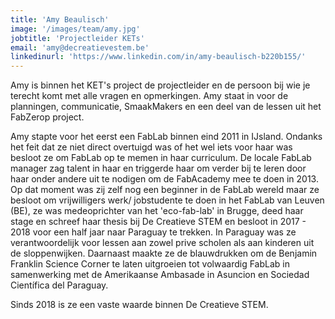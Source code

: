 ```yaml
---
title: 'Amy Beaulisch'
image: '/images/team/amy.jpg'
jobtitle: 'Projectleider KETs'
email: 'amy@decreatievestem.be'
linkedinurl: 'https://www.linkedin.com/in/amy-beaulisch-b220b155/'
---
```


Amy is binnen het KET's project de projectleider en de persoon bij wie je terecht komt met alle vragen en opmerkingen. Amy staat in voor de planningen, communicatie, SmaakMakers en een deel van de lessen uit het FabZerop project.

Amy stapte voor het eerst een FabLab binnen eind 2011 in IJsland. Ondanks het feit dat ze niet direct overtuigd was of het wel iets voor haar was besloot ze om FabLab op te memen in haar curriculum. De locale FabLab manager zag talent in haar en triggerde haar om verder bij te leren door haar onder andere uit te nodigen om de FabAcademy mee te doen in 2013. Op dat moment was zij zelf nog een beginner in de FabLab wereld maar ze besloot om vrijwilligers werk/ jobstudente te doen in het FabLab van Leuven (BE), ze was medeoprichter van het 'eco-fab-lab' in Brugge, deed haar stage en schreef haar thesis bij De Creatieve STEM en besloot in 2017 - 2018 voor een half jaar naar Paraguay te trekken. In Paraguay was ze verantwoordelijk voor lessen aan zowel prive scholen als aan kinderen uit de sloppenwijken. Daarnaast maakte ze de blauwdrukken om de Benjamin Franklin Science Corner te laten uitgroeien tot volwaardig FabLab in samenwerking met de Amerikaanse Ambasade in Asuncion en Sociedad Científica del Paraguay.

Sinds 2018 is ze een vaste waarde binnen De Creatieve STEM. 